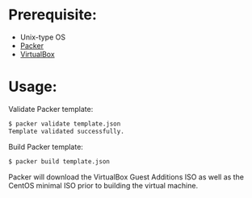 # Prerequisite:

- Unix-type OS
- [Packer](http://www.packer.io/downloads.html)
- [VirtualBox](https://www.virtualbox.org/wiki/Downloads)

# Usage:

Validate Packer template:

```sh
$ packer validate template.json
Template validated successfully.
```

Build Packer template:

```sh
$ packer build template.json
```

Packer will download the VirtualBox Guest Additions ISO as well as the CentOS minimal ISO prior to building the virtual machine.
